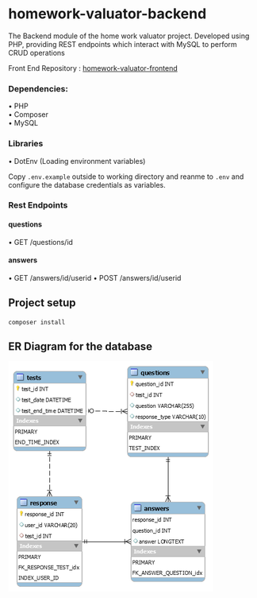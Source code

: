 # homework-valuator-backend
The Backend module of the home work valuator project. Developed using PHP, providing REST endpoints which interact with MySQL to perform CRUD operations

Front End Repository : [homework-valuator-frontend](https://github.com/jijojames18/homework-valuator-frontend)  

### Dependencies:
• PHP  
• Composer  
• MySQL  

### Libraries
• DotEnv (Loading environment variables)

Copy `.env.example` outside to working directory and reanme to `.env` and configure the database credentials as variables. 

### Rest Endpoints
#### questions
• GET /questions/id

#### answers
• GET /answers/id/userid
• POST /answers/id/userid

## Project setup
```
composer install
```  

## ER Diagram for the database
![ER Diagram](https://github.com/jijojames18/homework-valuator-backend/blob/master/er/ER-DATABASE.png?raw=true)
